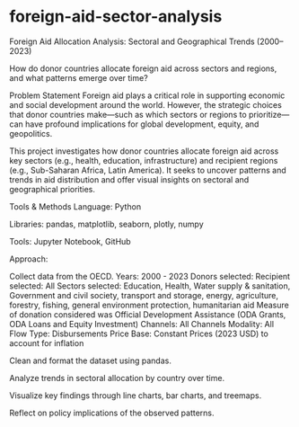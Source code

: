 # foreign-aid-sector-analysis
Foreign Aid Allocation Analysis: Sectoral and Geographical Trends (2000–2023)

How do donor countries allocate foreign aid across sectors and regions, and what patterns emerge over time?

Problem Statement
Foreign aid plays a critical role in supporting economic and social development around the world. However, the strategic choices that donor countries make—such as which sectors or regions to prioritize—can have profound implications for global development, equity, and geopolitics.

This project investigates how donor countries allocate foreign aid across key sectors (e.g., health, education, infrastructure) and recipient regions (e.g., Sub-Saharan Africa, Latin America). It seeks to uncover patterns and trends in aid distribution and offer visual insights on sectoral and geographical priorities.

Tools & Methods
Language: Python

Libraries: pandas, matplotlib, seaborn, plotly, numpy

Tools: Jupyter Notebook, GitHub

Approach:

Collect data from the OECD.
    Years: 2000 - 2023
    Donors selected:
    Recipient selected: All
    Sectors selected: Education, Health, Water supply & sanitation, Government and civil society, transport and storage, energy, agriculture, forestry, fishing, general environment protection, humanitarian aid
    Measure of donation considered was Official Development Assistance (ODA Grants, ODA Loans and Equity Investment)
    Channels: All Channels
    Modality: All
    Flow Type: Disbursements
    Price Base: Constant Prices (2023 USD) to account for inflation

Clean and format the dataset using pandas.

Analyze trends in sectoral allocation by country over time.

Visualize key findings through line charts, bar charts, and treemaps.

Reflect on policy implications of the observed patterns.